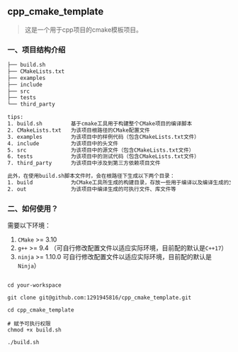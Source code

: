 
## cpp_cmake_template
> 这是一个用于cpp项目的cmake模板项目。

### 一、项目结构介绍
```txt
├── build.sh
├── CMakeLists.txt
├── examples
├── include
├── src
├── tests
└── third_party

tips:
1. build.sh         基于cmake工具用于构建整个CMake项目的编译脚本
2. CMakeLists.txt   为该项目根路径的CMake配置文件 
3. examples         为该项目中的样例代码（包含CMakeLists.txt文件）
4. include          为该项目中的头文件
5. src              为该项目中的源文件（包含CMakeLists.txt文件）
6. tests            为该项目中的测试代码（包含CMakeLists.txt文件）
7. third_party      为该项目中涉及到第三方依赖项目文件

此外，在使用build.sh脚本文件时，会在根路径下生成以下两个目录：
1. build            为CMake工具所生成的构建目录，存放一些用于编译以及编译生成的文件
2. out              为该项目中编译生成的可执行文件、库文件等
```
### 二、如何使用？

需要以下环境：

1. `CMake` >= 3.10
2. `g++` >= 9.4 （可自行修改配置文件以适应实际环境，目前配的默认是`C++17`）
3. `ninja` >= 1.10.0 可自行修改配置文件以适应实际环境，目前配的默认是`Ninja`）

```shell

cd your-workspace

git clone git@github.com:1291945816/cpp_cmake_template.git

cd cpp_cmake_template

# 赋予可执行权限
chmod +x build.sh

./build.sh
```
